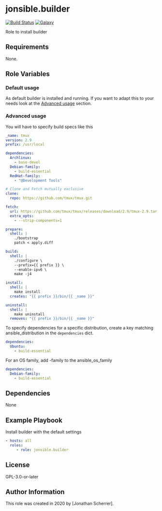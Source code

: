 # jonsible.builder

[![Build Status](https://travis-ci.com/jonsible/builder.svg?branch=master)](https://travis-ci.com/jonsible/builder)
[![Galaxy](https://img.shields.io/badge/galaxy-jonsible.builder-blue.svg)](https://galaxy.ansible.com/jonsible/builder/)

Role to install builder

## Requirements

None.

## Role Variables

### Default usage

As default builder is installed and running.
If you want to adapt this to your needs look at the [Advanced usage](#advanced-usage) section.

### Advanced usage

You will have to specify build specs like this
```yaml
_name: tmux
version: 2.9
prefix: /usr/local

dependencies:
  Archlinux:
    - base-devel
  Debian-family:
    - build-essential
  RedHat-family:
    - "@Development Tools"

# Clone and Fetch mutually exclusive
clone:
  repo: https://github.com/tmux/tmux.git

fetch:
  url: https://github.com/tmux/tmux/releases/download/2.9/tmux-2.9.tar.gz
  extra_opts:
    - --strip-components=1

prepare:
  shell: |
    ./bootstrap
    patch < apply.diff

build:
  shell: |
    ./configure \
    --prefix={{ prefix }} \
    --enable-ipv6 \
    make -j4

install:
  shell: |
    make install
  creates: "{{ prefix }}/bin/{{ _name }}"

uninstall:
  shell: |
    make uninstall
  removes: "{{ prefix }}/bin/{{ _name }}"
```

To specify dependencies for a specific distribution, create a key matching ansible_distribution in the `dependencies` dict.
```yaml
dependencies:
  Ubuntu:
    - build-essential
```
For an OS family, add -family to the ansible_os_family
```yaml
dependencies:
  Debian-family:
    - build-essential
```

## Dependencies

None

## Example Playbook

Install builder with the default settings
```yaml
- hosts: all
  roles:
     - role: jonsible.builder
```

## License

GPL-3.0-or-later

## Author Information

This role was created in 2020 by [Jonathan Scherrer].
